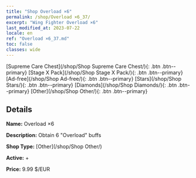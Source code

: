 ```yaml
---
title: "Shop Overload ×6"
permalink: /shop/Overload ×6_37/
excerpt: "Wing Fighter Overload ×6"
last_modified_at: 2023-07-22
locale: en
ref: "Overload ×6_37.md"
toc: false
classes: wide
---
```



  [Supreme Care Chest](/shop/Shop Supreme Care Chest/){: .btn .btn--primary}   [Stage X Pack](/shop/Shop Stage X Pack/){: .btn .btn--primary}   [Ad-free](/shop/Shop Ad-free/){: .btn .btn--primary}   [Stars](/shop/Shop Stars/){: .btn .btn--primary}   [Diamonds](/shop/Shop Diamonds/){: .btn .btn--primary}   [Other](/shop/Shop Other/){: .btn .btn--primary} 

## Details

 **Name:** Overload ×6 

 **Description:** Obtain 6 "Overload" buffs

 **Shop Type:** [Other](/shop/Shop Other/)

 **Active:** + 

 **Price:** 9.99 $/EUR 


